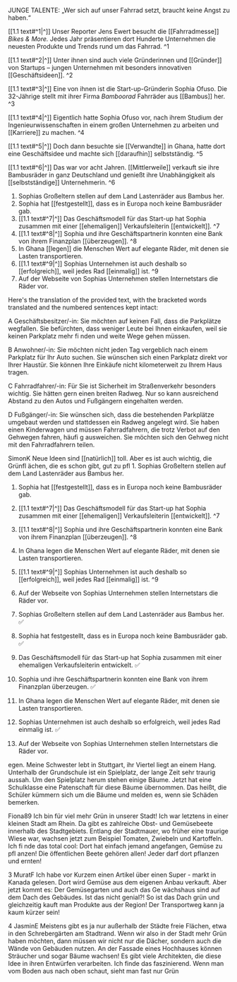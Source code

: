 JUNGE TALENTE: „Wer sich auf unser Fahrrad setzt, braucht keine Angst zu haben.“

[[1.1 text#^1|^]] Unser Reporter Jens Ewert besucht die [[Fahrradmesse]] *Bikes & More.* Jedes Jahr präsentieren dort Hunderte Unternehmen die neuesten Produkte und Trends rund um das Fahrrad. ^1

[[1.1 text#^2|^]] Unter ihnen sind auch viele Gründerinnen und [[Gründer]] von Startups – jungen Unternehmen mit besonders innovativen [[Geschäftsideen]]. ^2

[[1.1 text#^3|^]] Eine von ihnen ist die Start-up-Gründerin Sophia Ofuso.  Die 32-Jährige stellt mit ihrer Firma *Bamboorad* Fahrräder aus [[Bambus]] her. ^3

[[1.1 text#^4|^]] Eigentlich hatte Sophia Ofuso vor, nach ihrem Studium der Ingenieurwissenschaften in einem großen Unternehmen zu arbeiten und [[Karriere]] zu machen. ^4

[[1.1 text#^5|^]] Doch dann besuchte sie [[Verwandte]] in Ghana, hatte dort eine Geschäftsidee und machte sich [[daraufhin]] selbstständig. ^5

[[1.1 text#^6|^]] Das war vor acht Jahren. [[Mittlerweile]] verkauft sie ihre Bambusräder in ganz Deutschland und  genießt ihre Unabhängigkeit als [[selbstständige]] Unternehmerin. ^6


1. Sophias Großeltern stellen auf dem Land Lastenräder aus Bambus her.  
2. Sophia hat [[festgestellt]], dass es in Europa noch keine Bambusräder gab. 
3. [[1.1 text#^7|^]] Das Geschäftsmodell für das Start-up hat Sophia zusammen mit einer [[ehemaligen]] Verkaufsleiterin [[entwickelt]]. ^7
4. [[1.1 text#^8|^]] Sophia und ihre Geschäftspartnerin konnten eine Bank von ihrem Finanzplan [[überzeugen]]. ^8
5. In Ghana [[legen]] die Menschen Wert auf elegante Räder, mit denen sie Lasten transportieren.  
6. [[1.1 text#^9|^]] Sophias Unternehmen ist auch deshalb so [[erfolgreich]], weil jedes Rad [[einmalig]] ist. ^9  
7. Auf der Webseite von Sophias Unternehmen stellen Internetstars die Räder vor. 

Here's the translation of the provided text, with the bracketed words translated and the numbered sentences kept intact:

A Geschäftsbesitzer/-in: Sie möchten auf keinen Fall, dass die Parkplätze wegfallen. Sie befürchten, dass weniger Leute bei Ihnen einkaufen, weil sie keinen Parkplatz mehr fi nden und weite Wege gehen müssen. 

B Anwohner/-in: Sie möchten nicht jeden Tag vergeblich nach einem Parkplatz für Ihr Auto suchen. Sie wünschen sich einen Parkplatz direkt vor Ihrer Haustür. Sie können Ihre Einkäufe nicht kilometerweit zu Ihrem Haus tragen. 

C Fahrradfahrer/-in: Für Sie ist Sicherheit im Straßenverkehr besonders wichtig. Sie hätten gern einen breiten Radweg. Nur so kann ausreichend Abstand zu den Autos und Fußgängern eingehalten werden.

D Fußgänger/-in: Sie wünschen sich, dass die bestehenden Parkplätze umgebaut werden und stattdessen ein Radweg angelegt wird. Sie haben einen Kinderwagen und müssen Fahrradfahrern, die trotz Verbot auf den Gehwegen fahren, häufi g ausweichen. Sie möchten sich den Gehweg nicht mit den Fahrradfahrern teilen.

SimonK Neue Ideen sind [[natürlich]] toll. Aber es ist auch wichtig, die Grünfl ächen, die es schon gibt, gut zu pfl 1. Sophias Großeltern stellen auf dem Land Lastenräder aus Bambus her.  
1. Sophia hat [[festgestellt]], dass es in Europa noch keine Bambusräder gab. 
2. [[1.1 text#^7|^]] Das Geschäftsmodell für das Start-up hat Sophia zusammen mit einer [[ehemaligen]] Verkaufsleiterin [[entwickelt]]. ^7
3. [[1.1 text#^8|^]] Sophia und ihre Geschäftspartnerin konnten eine Bank von ihrem Finanzplan [[überzeugen]]. ^8
4. In Ghana legen die Menschen Wert auf elegante Räder, mit denen sie Lasten transportieren.  
5. [[1.1 text#^9|^]] Sophias Unternehmen ist auch deshalb so [[erfolgreich]], weil jedes Rad [[einmalig]] ist. ^9  
6. Auf der Webseite von Sophias Unternehmen stellen Internetstars die Räder vor.

7. Sophias Großeltern stellen auf dem Land Lastenräder aus Bambus her. ✅
8. Sophia hat festgestellt, dass es in Europa noch keine Bambusräder gab. ✅
9. Das Geschäftsmodell für das Start-up hat Sophia zusammen mit einer ehemaligen Verkaufsleiterin entwickelt. ✅
10. Sophia und ihre Geschäftspartnerin konnten eine Bank von ihrem Finanzplan überzeugen. ✅
11. In Ghana legen die Menschen Wert auf elegante Räder, mit denen sie Lasten transportieren.
12. Sophias Unternehmen ist auch deshalb so erfolgreich, weil jedes Rad einmalig ist. ✅
13. Auf der Webseite von Sophias Unternehmen stellen Internetstars die Räder vor.

egen. Meine Schwester lebt in Stuttgart, ihr Viertel liegt an einem Hang. Unterhalb der Grundschule ist ein Spielplatz, der lange Zeit sehr traurig aussah. Um den Spielplatz herum stehen einige Bäume. Jetzt hat eine Schulklasse eine Patenschaft für diese Bäume übernommen. Das heißt, die Schüler kümmern sich um die Bäume und melden es, wenn sie Schäden bemerken. 

 Fiona89 Ich bin für viel mehr Grün in unserer Stadt! Ich war letztens in einer kleinen Stadt am Rhein. Da gibt es zahlreiche Obst- und Gemüsebeete innerhalb des Stadtgebiets. Entlang der Stadtmauer, wo früher eine traurige Wiese war, wachsen jetzt zum Beispiel Tomaten, Zwiebeln und Kartoffeln. Ich fi nde das total cool: Dort hat einfach jemand angefangen, Gemüse zu pfl anzen! Die öffentlichen Beete gehören allen! Jeder darf dort pflanzen und ernten! 

3 MuratF Ich habe vor Kurzem einen Artikel über einen Super - markt in Kanada gelesen. Dort wird Gemüse aus dem eigenen Anbau verkauft. Aber jetzt kommt es: Der Gemüsegarten und auch das Ge wächshaus sind auf dem Dach des Gebäudes. Ist das nicht genial?! So ist das Dach grün und gleichzeitig kauft man Produkte aus der Region! Der Transportweg kann ja kaum kürzer sein! 

4 JasminE Meistens gibt es ja nur außerhalb der Städte freie Flächen, etwa in den Schrebergärten am Stadtrand. Wenn wir also in der Stadt mehr Grün haben möchten, dann müssen wir nicht nur die Dächer, sondern auch die Wände von Gebäuden nutzen. An der Fassade eines Hochhauses können Sträucher und sogar Bäume wachsen! Es gibt viele Architekten, die diese Idee in ihren Entwürfen verarbeiten. Ich finde das faszinierend. Wenn man vom Boden aus nach oben schaut, sieht man fast nur Grün